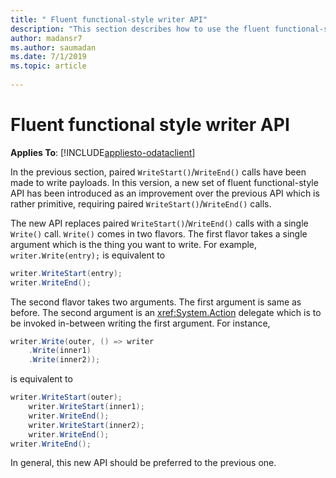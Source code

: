 ```yaml
---
title: " Fluent functional-style writer API"
description: "This section describes how to use the fluent functional-style API."
author: madansr7
ms.author: saumadan
ms.date: 7/1/2019
ms.topic: article
 
---
```

# Fluent functional style writer API
**Applies To**: [!INCLUDE[appliesto-odataclient](../../includes/appliesto-odatalib-v7.md)]

In the previous section, paired `WriteStart()`/`WriteEnd()` calls have been made to write payloads. In this version, a new set of fluent functional-style API has been introduced as an improvement over the previous API which is rather primitive, requiring paired `WriteStart()`/`WriteEnd()` calls.

The new API replaces paired `WriteStart()`/`WriteEnd()` calls with a single `Write()` call. `Write()` comes in two flavors. The first flavor takes a single argument which is the thing you want to write. For example, `writer.Write(entry);` is equivalent to

```csharp
writer.WriteStart(entry);
writer.WriteEnd();
```

The second flavor takes two arguments. The first argument is same as before. The second argument is an <xref:System.Action> delegate which is to be invoked in-between writing the first argument. For instance,

```csharp
writer.Write(outer, () => writer
    .Write(inner1)
    .Write(inner2));
```

is equivalent to

```csharp
writer.WriteStart(outer);
    writer.WriteStart(inner1);
    writer.WriteEnd();
    writer.WriteStart(inner2);
    writer.WriteEnd();
writer.WriteEnd();
```

In general, this new API should be preferred to the previous one.
